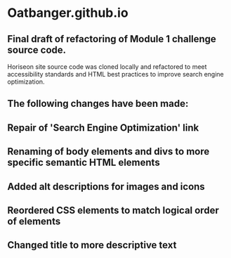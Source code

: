 # Oatbanger.github.io

## Final draft of refactoring of Module 1 challenge source code.
Horiseon site source code was cloned locally and refactored to meet accessibility standards and HTML best practices to improve search engine optimization.
## The following changes have been made:
## Repair of 'Search Engine Optimization' link
## Renaming of body elements and divs to more specific semantic HTML elements
## Added alt descriptions for images and icons
## Reordered CSS elements to match logical order of elements
## Changed title to more descriptive text

